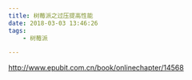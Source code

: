 ```yaml
---
title: 树莓派之过压提高性能
date: 2018-03-03 13:46:26
tags:
	- 树莓派

---
```




http://www.epubit.com.cn/book/onlinechapter/14568

